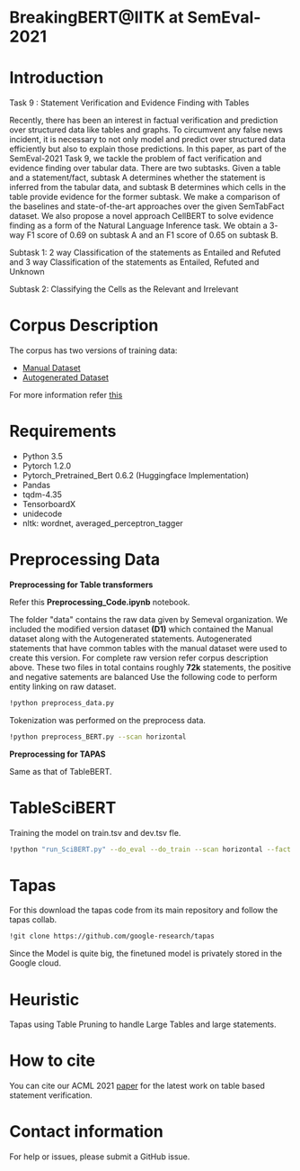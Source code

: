 # BreakingBERT@IITK at SemEval-2021
# Introduction

Task 9 : Statement Verification and Evidence Finding with Tables

Recently, there has been an interest in factual
verification and prediction over structured data
like tables and graphs. To circumvent any false
news incident, it is necessary to not only model
and predict over structured data efficiently but
also to explain those predictions. In this paper, as part of the SemEval-2021 Task 9, we
tackle the problem of fact verification and evidence finding over tabular data. There are two
subtasks. Given a table and a statement/fact,
subtask A determines whether the statement is
inferred from the tabular data, and subtask B
determines which cells in the table provide evidence for the former subtask. We make a comparison of the baselines and state-of-the-art approaches over the given SemTabFact dataset.
We also propose a novel approach CellBERT
to solve evidence finding as a form of the Natural Language Inference task. We obtain a 3-
way F1 score of 0.69 on subtask A and an F1
score of 0.65 on subtask B.


Subtask 1: 2 way Classification of the statements as Entailed and Refuted and 3 way Classification of the statements as Entailed, Refuted and Unknown

Subtask 2: Classifying the Cells as the Relevant and Irrelevant
            
           
# Corpus Description

The corpus has two versions of training data:
- [Manual Dataset](https://drive.google.com/file/d/1yObzEEZJ8qM7ZjrMcbtKZ-jofpL820ft/view)
- [Autogenerated Dataset](https://drive.google.com/file/d/1fz-g3wmAIwav_wQoF9t64NXEuQwyInZq/view)

For more information refer [this](https://sites.google.com/view/sem-tab-facts)

# Requirements
- Python 3.5
- Pytorch 1.2.0
- Pytorch_Pretrained_Bert 0.6.2 (Huggingface Implementation)
- Pandas
- tqdm-4.35
- TensorboardX
- unidecode
- nltk: wordnet, averaged_perceptron_tagger

# Preprocessing Data
**Preprocessing for Table transformers**

Refer this **Preprocessing_Code.ipynb** notebook.

The folder "data" contains the raw data given by Semeval organization. We included the modified version dataset **(D1)** which contained the Manual dataset along with the Autogenerated statements. Autogenerated statements that have common tables with
the manual dataset were used to create this version. For complete raw version refer corpus description above.
These two files in total contains roughly **72k** statements, the positive and negative satements are balanced
Use the following code to perform entity linking on raw dataset.
```sh
!python preprocess_data.py
```
Tokenization was performed on the preprocess data.
```sh
!python preprocess_BERT.py --scan horizontal
```

**Preprocessing for TAPAS**

Same as that of TableBERT.

# TableSciBERT

Training the model on train.tsv and dev.tsv fle.
```sh
!python "run_SciBERT.py" --do_eval --do_train --scan horizontal --fact first --output_dir output folder --train_batch_size 6 --period 3000 --bert_model "allenai/scibert_scivocab_uncased" --learning_rate 0.00001
```

# Tapas
For this download the tapas code from its main repository and follow the tapas collab.
```sh
!git clone https://github.com/google-research/tapas
```

Since the Model is quite big, the finetuned model is privately stored in the Google cloud.
# Heuristic
Tapas using Table Pruning to handle Large Tables and large statements.

# How to cite
You can cite our ACML 2021 [paper](https://arxiv.org/abs/2104.03071) for the latest work on table based statement verification.

# Contact information
For help or issues, please submit a GitHub issue.


